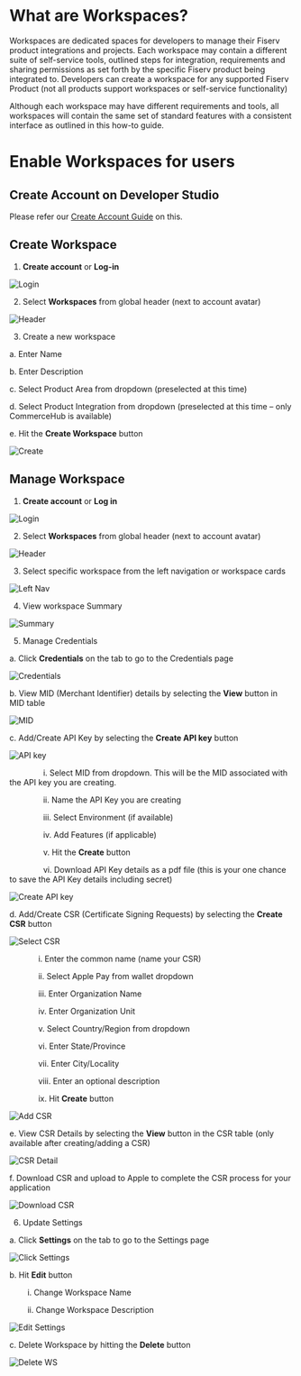# What are Workspaces?

Workspaces are dedicated spaces for developers to manage their Fiserv product integrations and projects. Each workspace may contain a different suite of self-service tools, outlined steps for integration, requirements and sharing permissions as set forth by the specific Fiserv product being integrated to. Developers can create a workspace for any supported Fiserv Product (not all products support workspaces or self-service functionality)

Although each workspace may have different requirements and tools, all workspaces will contain the same set of standard features with a consistent interface as outlined in this how-to guide.


# Enable Workspaces for users

## Create Account on Developer Studio
Please refer our [Create Account Guide](?path=/create-account-on-developer-studio.md/) on this.


## Create Workspace
1. **Create account** or **Log-in**

![Login](./images/workspace_how_to_create_1.png "Login")

2. Select **Workspaces** from global header (next to account avatar)

![Header](./images/workspace_how_to_create_2.png "Header")

3. Create a new workspace

  a. Enter Name

  b. Enter Description

  c. Select Product Area from dropdown (preselected at this time)

  d. Select Product Integration from dropdown (preselected at this time – only CommerceHub is available)

  e. Hit the **Create Workspace** button

![Create](./images/workspace_how_to_create_3.png "Create")


## Manage Workspace
1. **Create account** or **Log in**

![Login](./images/workspace_how_to_manage_1.png "Login")

2. Select **Workspaces** from global header (next to account avatar)

![Header](./images/workspace_how_to_manage_2.png "Header")

3. Select specific workspace from the left navigation or workspace cards

![Left Nav](./images/workspace_how_to_manage_3.png "Left Nav")

4. View workspace Summary

![Summary](./images/workspace_how_to_manage_4.png "Summary")

5. Manage Credentials

  a. Click **Credentials** on the tab to go to the Credentials page
  
![Credentials](./workspace_how_to_manage_5.png "Credentials")
  
  b. View MID (Merchant Identifier) details by selecting the **View** button in MID table
  
![MID](./images/workspace_how_to_manage_6.png "MID")
  
  c. Add/Create API Key by selecting the **Create API key** button
  
![API key](./images/workspace_how_to_manage_7.png "API key")
  
&emsp;&emsp;&emsp;&emsp; i. Select MID from dropdown. This will be the MID associated with the API key you are creating.

&emsp;&emsp;&emsp;&emsp; ii. Name the API Key you are creating

&emsp;&emsp;&emsp;&emsp; iii. Select Environment (if available)

&emsp;&emsp;&emsp;&emsp; iv. Add Features (if applicable)

&emsp;&emsp;&emsp;&emsp; v. Hit the **Create** button
    
&emsp;&emsp;&emsp;&emsp; vi. Download API Key details as a pdf file (this is your one chance to save the API Key details including secret)

![Create API key](./images/workspace_how_to_manage_8.png "Create API key")
  
  d. Add/Create CSR (Certificate Signing Requests) by selecting the **Create CSR** button
  
![Select CSR](./images/workspace_how_to_manage_9.png "Select CSR")
  
&nbsp;&nbsp;&nbsp;&nbsp;&nbsp;&nbsp;&nbsp;&nbsp;&nbsp;&nbsp;&nbsp;&nbsp; i. Enter the common name (name your CSR)
    
&nbsp;&nbsp;&nbsp;&nbsp;&nbsp;&nbsp;&nbsp;&nbsp;&nbsp;&nbsp;&nbsp;&nbsp; ii. Select Apple Pay from wallet dropdown

&nbsp;&nbsp;&nbsp;&nbsp;&nbsp;&nbsp;&nbsp;&nbsp;&nbsp;&nbsp;&nbsp;&nbsp; iii. Enter Organization Name

&nbsp;&nbsp;&nbsp;&nbsp;&nbsp;&nbsp;&nbsp;&nbsp;&nbsp;&nbsp;&nbsp;&nbsp; iv. Enter Organization Unit

&nbsp;&nbsp;&nbsp;&nbsp;&nbsp;&nbsp;&nbsp;&nbsp;&nbsp;&nbsp;&nbsp;&nbsp; v. Select Country/Region from dropdown

&nbsp;&nbsp;&nbsp;&nbsp;&nbsp;&nbsp;&nbsp;&nbsp;&nbsp;&nbsp;&nbsp;&nbsp; vi. Enter State/Province

&nbsp;&nbsp;&nbsp;&nbsp;&nbsp;&nbsp;&nbsp;&nbsp;&nbsp;&nbsp;&nbsp;&nbsp; vii. Enter City/Locality

&nbsp;&nbsp;&nbsp;&nbsp;&nbsp;&nbsp;&nbsp;&nbsp;&nbsp;&nbsp;&nbsp;&nbsp; viii. Enter an optional description

&nbsp;&nbsp;&nbsp;&nbsp;&nbsp;&nbsp;&nbsp;&nbsp;&nbsp;&nbsp;&nbsp;&nbsp; ix. Hit **Create** button

![Add CSR](./images/workspace_how_to_manage_10.png "Add CSR")
  
  e. View CSR Details by selecting the **View** button in the CSR table (only available after creating/adding a CSR)
  
![CSR Detail](./images/workspace_how_to_manage_11.png "CSR Detail")
  
  f. Download CSR and upload to Apple to complete the CSR process for your application
    
![Download CSR](./images/workspace_how_to_manage_12.png "Download CSR")

6. Update Settings

  a. Click **Settings** on the tab to go to the Settings page
    
![Click Settings](./images/workspace_how_to_manage_13.png "Click Settings")
  
  b. Hit **Edit** button
  
&emsp;&emsp; i. Change Workspace Name

&emsp;&emsp; ii. Change Workspace Description
  
![Edit Settings](./images/workspace_how_to_manage_14.png "Edit Settings")
  
  c. Delete Workspace by hitting the **Delete** button
    
![Delete WS](./images/workspace_how_to_manage_15.png "Delete WS")



